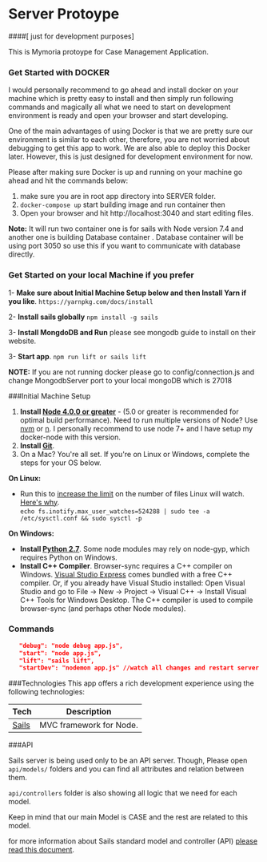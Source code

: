 # Server Protoype 

####[ just for development purposes]

This is Mymoria protoype for Case Management Application.

### Get Started with DOCKER
I would personally recommend to go ahead and install docker on your machine which is pretty easy to install and then simply run following 
commands and magically all what we need to start on development environment is ready and open your browser and start developing.

One of the main advantages of using Docker is that we are pretty sure our environment is similar to each other, therefore, you are not worried about debugging to get this app to work. We are also able to deploy this Docker later. However, this is just designed for development environment for now. 

Please after making sure Docker is up and running on your machine go ahead and hit the commands below: 

1. make sure you are in root app directory into SERVER folder.
2. `docker-compose up`  start building image and run container then
3. Open your browser and hit http://localhost:3040 and start editing files. 

**Note:** It will run two container one is for sails with Node version 7.4 and another one is building Database container
. Database container will be using port 3050 so use this if you want to communicate with database directly. 


### Get Started on your local Machine if you prefer

1- **Make sure about Initial Machine Setup below and then Install Yarn if you like**. `https://yarnpkg.com/docs/install` 

2- **Install sails globally** `npm install -g sails`

3- **Install MongdoDB and Run** please see mongodb guide to install on their website.

3- **Start app**. `npm run lift or sails lift`

**NOTE:** If you are not running docker please go to config/connection.js and change MongodbServer port to your local mongoDB which is 27018  

###Initial Machine Setup
1. **Install [Node 4.0.0 or greater](https://nodejs.org)** - (5.0 or greater is recommended for optimal build performance). Need to run multiple versions of Node? Use [nvm](https://github.com/creationix/nvm) or [n](https://github.com/tj/n). I personally recommend to use node 7+ and I have setup my docker-node with this version.
2. **Install [Git](https://git-scm.com/downloads)**. 
3. On a Mac? You're all set. If you're on Linux or Windows, complete the steps for your OS below.  
 
**On Linux:**  

 * Run this to [increase the limit](http://stackoverflow.com/questions/16748737/grunt-watch-error-waiting-fatal-error-watch-enospc) on the number of files Linux will watch. [Here's why](https://github.com/coryhouse/react-slingshot/issues/6).    
`echo fs.inotify.max_user_watches=524288 | sudo tee -a /etc/sysctl.conf && sudo sysctl -p` 

**On Windows:** 
 
* **Install [Python 2.7](https://www.python.org/downloads/)**. Some node modules may rely on node-gyp, which requires Python on Windows.
* **Install C++ Compiler**. Browser-sync requires a C++ compiler on Windows. [Visual Studio Express](https://www.visualstudio.com/en-US/products/visual-studio-express-vs) comes bundled with a free C++ compiler. Or, if you already have Visual Studio installed: Open Visual Studio and go to File -> New -> Project -> Visual C++ -> Install Visual C++ Tools for Windows Desktop. The C++ compiler is used to compile browser-sync (and perhaps other Node modules).

### Commands

```json
   "debug": "node debug app.js",
   "start": "node app.js",
   "lift": "sails lift",
   "startDev": "nodemon app.js" //watch all changes and restart server
```

###Technologies
This app offers a rich development experience using the following technologies:

| **Tech** | **Description**
|----------|-------|
| [Sails](https://sails.org/)  |   MVC framework for Node.   

###API

Sails server is being used only to be an API server. Though, Please open 
`api/models/` folders and you can find all attributes and relation between them. 

`api/controllers` folder is also showing all logic that we need for each model. 

Keep in mind that our main Model is CASE and the rest are related to this model. 

for more information about Sails standard model and controller (API) [please read this document](http://sailsjs.com/documentation/concepts). 
